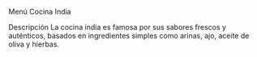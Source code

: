 Menú Cocina India

Descripción
La cocina india es famosa por sus sabores frescos y auténticos, basados en ingredientes simples como arinas, ajo, aceite de oliva y hierbas.
